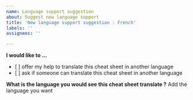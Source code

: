 ```yaml
---
name: Language support suggestion
about: Suggest new language support
title: 'New language support suggestion : French'
labels: ''
assignees: ''

---
```


**I would like to ...**

- [ ] offer my help to translate this cheat sheet in another language
- [ ] ask if someone can translate this cheat sheet in another language

**What is the language you would see this cheat sheet translate ?**
Add the language you want
